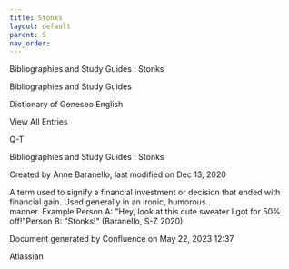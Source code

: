 ```yaml
---
title: Stonks
layout: default
parent: S
nav_order:
---
```


Bibliographies and Study Guides : Stonks

Bibliographies and Study Guides

Dictionary of Geneseo English

View All Entries

Q-T

Bibliographies and Study Guides : Stonks

Created by  Anne Baranello, last modified on Dec 13, 2020

A term used to signify a financial investment or decision that ended with financial gain. Used generally in an ironic, humorous manner. Example:Person A: &quot;Hey, look at this cute sweater I got for 50% off!&quot;Person B: &quot;Stonks!&quot; (Baranello, S-Z 2020)

Document generated by Confluence on May 22, 2023 12:37

Atlassian

